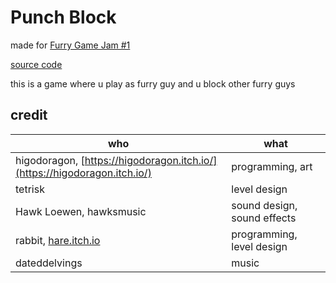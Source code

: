 # Punch Block

made for [Furry Game Jam #1](https://itch.io/jam/furries)

[source code](https://github.com/higodoragon/punch_block)

this is a game where u play as furry guy and u block other furry guys

## credit

| who                                                                       | what                        |
| ------------------------------------------------------------------------- | --------------------------- |
| higodoragon, [https://higodoragon.itch.io/](https://higodoragon.itch.io/) | programming, art            |
| tetrisk                                                                   | level design                |
| Hawk Loewen, hawksmusic                                                   | sound design, sound effects |
| rabbit, [hare.itch.io](hare.itch.io)                                      | programming, level design   |
| dateddelvings                                                             | music                       |

